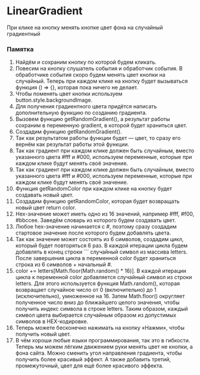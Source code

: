 # LinearGradient
При клике на кнопку менять кнопке цвет фона на случайный градиентный

### Памятка

1. Найдём и сохраним кнопку по которой будем кликать.
2. Повесим на кнопку слушатель события и обработчик события. В обработчике события скоро будем менять цвет кнопки на случайный. Теперь при каждом клике на кнопку будет вызываться функция () => {}, которая пока ничего не делает.
3. Чтобы поменять цвет кнопки используем button.style.backgroundImage.
4. Для получения градиентного цвета придётся написать дополнительную функцию по созданию градиента.
5. Вызовем функцию getRandomGradient(), а результат работы сохраним в переменную gradient, в которой будет храниться цвет.
6. Создадим функцию getRandomGradient().
7. Так как результатом работы функции будет — цвет, то сразу его вернём как результат работы этой функции.
8. Так как градиент при каждом клике должен быть случайным, вместо указанного цвета #fff и #000, используем переменные, которые при каждом клике будут менять своё значение.
9. Так как градиент при каждом клике должен быть случайным, вместо указанного цвета #fff и #000, используем переменные, которые при каждом клике будут менять своё значение.
10. Функция getRandomColor при каждом клике на кнопку будет создавать новый цвет.
11. Создадим функцию getRandomColor, которая будет возвращать новый цвет return color.
12. Hex-значение может иметь одно из 16 значений, например #fff, #f00, #bbccee. Заведём словарь из которого будем создавать цвет.
13. Любое hex-значение начинается с #, поэтому сразу создадим стартовое значение после которого будем добавлять цвета.
14. Так как значение может состоять из 6 символов, создадим цикл, который будет повторяться 6 раз. В каждой итерации цикла будем добавлять в конец строки ``` случайный символ из массива letters. После завершения цикла в переменной color будет храниться строка из 6 символов + начальный #.
15. color += letters[Math.floor(Math.random() * 16)]. В каждой итерации цикла к переменной color добавляется случайный символ из строки letters. Для этого используется функция Math.random(), которая возвращает случайное число от 0 (включительно) до 1 (исключительно), умноженное на 16. Затем Math.floor() округляет полученное число вниз до ближайшего целого значения, чтобы получить индекс символа в строке letters. Таким образом, каждый символ цвета выбирается случайным образом из допустимых символов в HEX-кодировке.
16. Теперь можете бесконечно нажимать на кнопку «Нажми», чтобы получить новый цвет.
17. В чём хороши любые языки программирования, так это в гибкости. Теперь мы можем лёгким движением руки менять цвет не кнопки, а фона сайта. Можно сменить угол направления градиента, чтобы получить более красивый эффект. А также добавить третий, промежуточный, цвет для ещё более красивого эффекта.
